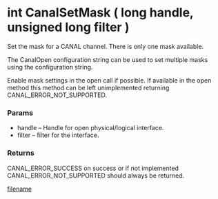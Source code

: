 # int CanalSetMask ( long handle, unsigned long filter  )

Set the mask for a CANAL channel. There is only one mask available.

The CanalOpen configuration string can be used to set multiple masks using the configuration string.

Enable mask settings in the open call if possible. If available in the open method this method can be left unimplemented returning CANAL_ERROR_NOT_SUPPORTED.

### Params

* handle – Handle for open physical/logical interface.
* filter – filter for the interface.

### Returns

CANAL_ERROR_SUCCESS on success or if not implemented CANAL_ERROR_NOT_SUPPORTED should always be returned.

[filename](./bottom_copyright.md ':include')